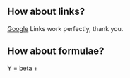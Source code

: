 ## How about links?
[Google](http://www.google.com)
Links work perfectly, thank you.

## How about formulae?

Y = beta + 
